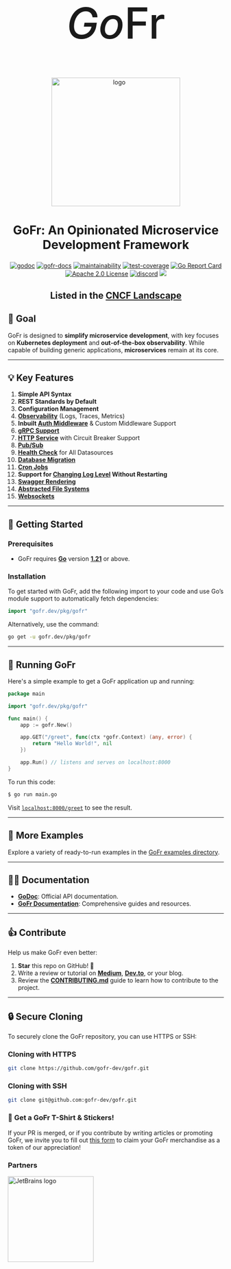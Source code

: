 <h1 style="text-align: center; font-size: 100px; font-weight: 500;">
    <i>Go</i>Fr
</h1>

<p align="center">
<img align="center" width="300" alt="logo" src="https://github.com/gofr-dev/gofr/assets/44036979/916fe7b1-42fb-4af1-9e0b-4a7a064c243c">
</p>

<h2 align="center" style="font-size: 28px;"><b>GoFr: An Opinionated Microservice Development Framework</b></h2>

<div align="center">
<a href="https://pkg.go.dev/gofr.dev"><img src="https://img.shields.io/badge/GoDoc-Read%20Documentation-blue?style=for-the-badge" alt="godoc"></a>
<a href="https://gofr.dev/docs"><img src="https://img.shields.io/badge/GoFr-Docs-orange?style=for-the-badge" alt="gofr-docs"></a>
<a href="https://codeclimate.com/github/gofr-dev/gofr/maintainability"><img src="https://img.shields.io/codeclimate/maintainability/gofr-dev/gofr?style=for-the-badge" alt="maintainability"></a>
<a href="https://codeclimate.com/github/gofr-dev/gofr/test_coverage"><img src="https://img.shields.io/codeclimate/coverage/gofr-dev/gofr?style=for-the-badge" alt="test-coverage"></a>
<a href="https://goreportcard.com/report/gofr.dev"><img src="https://goreportcard.com/badge/gofr.dev?style=for-the-badge" alt="Go Report Card"></a>
<a href="https://opensource.org/licenses/Apache-2.0"><img src="https://img.shields.io/badge/License-Apache_2.0-blue?style=for-the-badge" alt="Apache 2.0 License"></a>
<a href="https://discord.gg/wsaSkQTdgq"><img src="https://img.shields.io/badge/discord-join-us?style=for-the-badge&logo=discord&color=7289DA" alt="discord" /></a>
<a href="https://gurubase.io/g/gofr"><img src="https://img.shields.io/badge/Gurubase-Ask%20GoFr%20Guru-006BFF?style=for-the-badge" /></a>
</div>

<h2 align="center">Listed in the <a href="https://landscape.cncf.io/?selected=go-fr">CNCF Landscape</a></h2>

## 🎯 **Goal**
GoFr is designed to **simplify microservice development**, with key focuses on **Kubernetes deployment** and **out-of-the-box observability**. While capable of building generic applications, **microservices** remain at its core.

---

## 💡 **Key Features**

1. **Simple API Syntax**
2. **REST Standards by Default**
3. **Configuration Management**
4. **[Observability](https://gofr.dev/docs/quick-start/observability)** (Logs, Traces, Metrics)
5. **Inbuilt [Auth Middleware](https://gofr.dev/docs/advanced-guide/http-authentication)** & Custom Middleware Support
6. **[gRPC Support](https://gofr.dev/docs/advanced-guide/grpc)**
7. **[HTTP Service](https://gofr.dev/docs/advanced-guide/http-communication)** with Circuit Breaker Support
8. **[Pub/Sub](https://gofr.dev/docs/advanced-guide/using-publisher-subscriber)**
9. **[Health Check](https://gofr.dev/docs/advanced-guide/monitoring-service-health)** for All Datasources
10. **[Database Migration](https://gofr.dev/docs/advanced-guide/handling-data-migrations)**
11. **[Cron Jobs](https://gofr.dev/docs/advanced-guide/using-cron)**
12. **Support for [Changing Log Level](https://gofr.dev/docs/advanced-guide/remote-log-level-change) Without Restarting**
13. **[Swagger Rendering](https://gofr.dev/docs/advanced-guide/swagger-documentation)**
14. **[Abstracted File Systems](https://gofr.dev/docs/advanced-guide/handling-file)**
15. **[Websockets](https://gofr.dev/docs/advanced-guide/handling-file)**

---

## 🚀 **Getting Started**

### **Prerequisites**
- GoFr requires **[Go](https://go.dev/)** version **[1.21](https://go.dev/doc/devel/release#go1.21.0)** or above.

### **Installation**
To get started with GoFr, add the following import to your code and use Go’s module support to automatically fetch dependencies:

```go
import "gofr.dev/pkg/gofr"
```

Alternatively, use the command:

```bash
go get -u gofr.dev/pkg/gofr
```

---

## 🏃 **Running GoFr**

Here's a simple example to get a GoFr application up and running:

```go
package main

import "gofr.dev/pkg/gofr"

func main() {
	app := gofr.New()

	app.GET("/greet", func(ctx *gofr.Context) (any, error) {
		return "Hello World!", nil
	})

	app.Run() // listens and serves on localhost:8000
}
```

To run this code:

```bash
$ go run main.go
```

Visit [`localhost:8000/greet`](http://localhost:8000/greet) to see the result.

---

## 📂 **More Examples**

Explore a variety of ready-to-run examples in the [GoFr examples directory](https://github.com/gofr-dev/gofr/tree/development/examples).

---

## 👩‍💻 **Documentation**

- **[GoDoc](https://pkg.go.dev/gofr.dev)**: Official API documentation.
- **[GoFr Documentation](https://gofr.dev/docs)**: Comprehensive guides and resources.

---

## 👍 **Contribute**

Help us make GoFr even better:

1. **Star** this repo on GitHub! 🌟
2. Write a review or tutorial on **[Medium](https://medium.com/)**, **[Dev.to](https://dev.to/)**, or your blog.
3. Review the **[CONTRIBUTING.md](CONTRIBUTING.md)** guide to learn how to contribute to the project.

---

## 🔒 **Secure Cloning**
To securely clone the GoFr repository, you can use HTTPS or SSH:

### Cloning with HTTPS
```bash
git clone https://github.com/gofr-dev/gofr.git
```
### Cloning with SSH
```bash
git clone git@github.com:gofr-dev/gofr.git
```

### 🎁 **Get a GoFr T-Shirt & Stickers!**

If your PR is merged, or if you contribute by writing articles or promoting GoFr, we invite you to fill out [this form](https://forms.gle/R1Yz7ZzY3U5WWTgy5) to claim your GoFr merchandise as a token of our appreciation! 

### Partners

<img src="https://resources.jetbrains.com/storage/products/company/brand/logos/jetbrains.png" alt="JetBrains logo" width="200">

